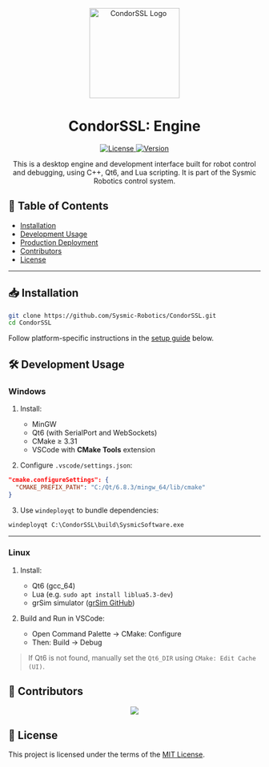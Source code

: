 
<p align="center">
  <img src="https://cdn-icons-png.flaticon.com/512/3187/3187558.png" alt="CondorSSL Logo" width="180"/>
</p>

<h1 align="center">CondorSSL: Engine</h1>

<p align="center">
  <a href="https://github.com/Sysmic-Robotics/CondorSSL/blob/main/LICENSE">
    <img src="https://img.shields.io/github/license/Sysmic-Robotics/CondorSSL" alt="License">
  </a>
  <a href="https://github.com/Sysmic-Robotics/CondorSSL">
    <img src="https://img.shields.io/github/v/release/Sysmic-Robotics/CondorSSL" alt="Version">
  </a>
</p>

<p align="center">
  This is a desktop engine and development interface built for robot control and debugging, using C++, Qt6, and Lua scripting. It is part of the Sysmic Robotics control system.
</p>



## 🧩 Table of Contents

- [Installation](#installation)
- [Development Usage](#development-usage)
- [Production Deployment](#production-deployment)
- [Contributors](#contributors)
- [License](#license)

---

## 📥 Installation

```bash
git clone https://github.com/Sysmic-Robotics/CondorSSL.git
cd CondorSSL
````

Follow platform-specific instructions in the [setup guide](#installation) below.



## 🛠️ Development Usage

### Windows

1. Install:

   * MinGW
   * Qt6 (with SerialPort and WebSockets)
   * CMake ≥ 3.31
   * VSCode with **CMake Tools** extension

2. Configure `.vscode/settings.json`:

```json
"cmake.configureSettings": {
  "CMAKE_PREFIX_PATH": "C:/Qt/6.8.3/mingw_64/lib/cmake"
}
```

3. Use `windeployqt` to bundle dependencies:

```cmd
windeployqt C:\CondorSSL\build\SysmicSoftware.exe
```

---

### Linux

1. Install:

   * Qt6 (gcc\_64)
   * Lua (e.g. `sudo apt install liblua5.3-dev`)
   * grSim simulator ([grSim GitHub](https://github.com/RoboCup-SSL/grSim))

2. Build and Run in VSCode:

   * Open Command Palette → CMake: Configure
   * Then: Build → Debug

> If Qt6 is not found, manually set the `Qt6_DIR` using `CMake: Edit Cache (UI)`.




## 👥 Contributors

<p align="center">
  <a href="https://github.com/Sysmic-Robotics/CondorSSL/graphs/contributors">
    <img src="https://contrib.rocks/image?repo=Sysmic-Robotics/CondorSSL" />
  </a>
</p>



## 📄 License

This project is licensed under the terms of the [MIT License](https://github.com/Sysmic-Robotics/CondorSSL/blob/main/LICENSE).


